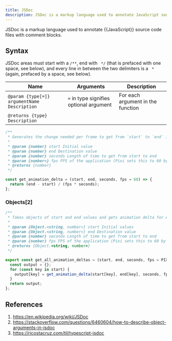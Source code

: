 ```yaml
---
title: JSDoc
description: JSDoc is a markup language used to annotate JavaScript source code files with comment blocks.
---
```


JSDoc is a markup language used to annotate {{JavaScript}} source code files with comment blocks.

## Syntax

JSDoc areas must start with a `/**`, end with ` */` (that is prefaced with one space, see below), and every line in between the two delimiters is a ` *` (again, prefaced by a space, see below).

Name | Arguments | Description
--- | --- | ---
`@param {type[=]} argumentName Description` | `=` in type signifies optional argument | For each argument in the function
`@returns {type} Description` | |

```javascript
/**
 * Generates the change needed per frame to get from `start` to `end` in `length` seconds
 *
 * @param {number} start Initial value
 * @param {number} end Destination value
 * @param {number} seconds Length of time to get from start to end
 * @param {number=} fps FPS of the application (Pixi sets this to 60 by default)
 * @returns {number}
 */

const get_animation_delta = (start, end, seconds, fps = 60) => {
  return (end - start) / (fps * seconds);
};
```

### Objects[2]

```javascript
/**
 * Takes objects of start and end values and gets animation delta for each.
 *
 * @param {Object.<string, number>} start Initial values
 * @param {Object.<string, number>} end Destination value
 * @param {number} seconds Length of time to get from start to end
 * @param {number} fps FPS of the application (Pixi sets this to 60 by default)
 * @returns {Object.<string, number>}
 */

export const get_all_animation_deltas = (start, end, seconds, fps = PIXI_FPS) => {
  const output = {};
  for (const key in start) {
    output[key] = get_animation_delta(start[key], end[key], seconds, fps);
  }
  return output;
};
```

## References

1. https://en.wikipedia.org/wiki/JSDoc
1. https://stackoverflow.com/questions/6460604/how-to-describe-object-arguments-in-jsdoc
1. https://ricostacruz.com/til/typescript-jsdoc
